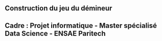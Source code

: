 ## Construction du jeu du démineur
## Cadre : Projet informatique - Master spécialisé Data Science - ENSAE Paritech
